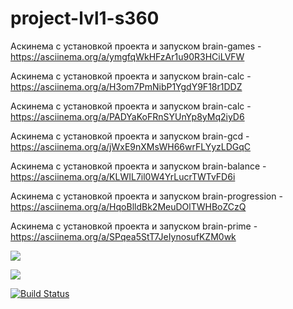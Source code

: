 # project-lvl1-s360

Аскинема с установкой проекта и запуском brain-games - https://asciinema.org/a/ymgfqWkHFzAr1u90R3HCiLVFW

Аскинема с установкой проекта и запуском brain-calc - https://asciinema.org/a/H3om7PmNibP1YgdY9F18r1DDZ

Аскинема с установкой проекта и запуском brain-calc - https://asciinema.org/a/PADYaKoFRnSYUnYp8yMq2iyD6

Аскинема с установкой проекта и запуском brain-gcd -
https://asciinema.org/a/jWxE9nXMsWH66wrFLYyzLDGqC

Аскинема с установкой проекта и запуском brain-balance - https://asciinema.org/a/KLWIL7il0W4YrLucrTWTvFD6i

Аскинема с установкой проекта и запуском brain-progression - https://asciinema.org/a/HqoBlldBk2MeuDOlTWHBoZCzQ

Аскинема с установкой проекта и запуском brain-prime - https://asciinema.org/a/SPqea5StT7JeIynosufKZM0wk


<a href="https://codeclimate.com/github/Erquilenne/project-lvl1-s360/maintainability"><img src="https://api.codeclimate.com/v1/badges/629e5d58f87125489b99/maintainability" /></a>

<a href="https://codeclimate.com/github/Erquilenne/project-lvl1-s360/test_coverage"><img src="https://api.codeclimate.com/v1/badges/629e5d58f87125489b99/test_coverage" /></a>

[![Build Status](https://travis-ci.org/Erquilenne/project-lvl1-s360.svg?branch=master)](https://travis-ci.org/Erquilenne/project-lvl1-s360)
